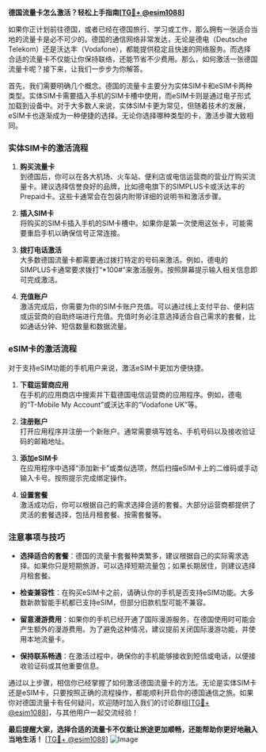 **德国流量卡怎么激活？轻松上手指南[[TG💪+ @esim1088](https://t.me/s/esim1088)]**

如果你正计划前往德国，或者已经在德国旅行、学习或工作，那么拥有一张适合当地的流量卡是必不可少的。德国的通信网络非常发达，无论是德电（Deutsche Telekom）还是沃达丰（Vodafone），都能提供稳定且快速的网络服务。而选择合适的流量卡不仅能让你保持联络，还能节省不少费用。那么，如何激活一张德国流量卡呢？接下来，让我们一步步为你解答。

首先，我们需要明确几个概念。德国的流量卡主要分为实体SIM卡和eSIM卡两种类型。实体SIM卡需要插入手机的SIM卡槽中使用，而eSIM卡则是通过电子形式加载到设备中。对于大多数人来说，实体SIM卡更为常见，但随着技术的发展，eSIM卡也逐渐成为一种便捷的选择。无论你选择哪种类型的卡，激活步骤大致相同。

### 实体SIM卡的激活流程

1. **购买流量卡**  
   到德国后，你可以在各大机场、火车站、便利店或电信运营商的营业厅购买流量卡。建议选择信誉良好的品牌，比如德电旗下的SIMPLUS卡或沃达丰的Prepaid卡。这些卡通常会在包装内附带详细的说明书和激活步骤。

2. **插入SIM卡**  
   将购买的SIM卡插入手机的SIM卡槽中。如果你是第一次使用这张卡，可能需要重启手机以确保信号正常连接。

3. **拨打电话激活**  
   大多数德国流量卡都需要通过拨打特定的号码来激活。例如，德电的SIMPLUS卡通常要求拨打“*100#”来激活服务。按照屏幕提示输入相关信息即可完成激活。

4. **充值账户**  
   激活完成后，你需要为你的SIM卡账户充值。可以通过线上支付平台、便利店或运营商的自助终端进行充值。充值时务必注意选择适合自己需求的套餐，比如通话分钟、短信数量和数据流量。

### eSIM卡的激活流程

对于支持eSIM功能的手机用户来说，激活eSIM卡更加方便快捷。

1. **下载运营商应用**  
   在手机的应用商店中搜索并下载德国电信运营商的应用程序。例如，德电的“T-Mobile My Account”或沃达丰的“Vodafone UK”等。

2. **注册账户**  
   打开应用程序并注册一个新账户。通常需要填写姓名、手机号码以及接收验证码的邮箱地址。

3. **添加eSIM卡**  
   在应用程序中选择“添加新卡”或类似选项，然后扫描eSIM卡上的二维码或手动输入卡号。按照提示完成绑定操作。

4. **设置套餐**  
   激活成功后，你可以根据自己的需求选择合适的套餐。大部分运营商都提供了灵活的套餐选择，包括月租套餐、按需套餐等。

### 注意事项与技巧

- **选择适合的套餐**：德国的流量卡套餐种类繁多，建议根据自己的实际需求选择。如果你只是短期旅游，可以选择短期流量包；如果长期居住，则建议选择月租套餐。
  
- **检查兼容性**：在购买eSIM卡之前，请确认你的手机是否支持eSIM功能。大多数新款智能手机都已支持eSIM，但部分旧款机型可能不兼容。

- **留意漫游费用**：如果你的手机已经开通了国际漫游服务，在德国使用时可能会产生额外的漫游费用。为了避免这种情况，建议提前关闭国际漫游功能，并使用本地流量卡。

- **保持联系畅通**：在激活过程中，确保你的手机能够接收到短信或电话，以便接收验证码或其他重要信息。

通过以上步骤，相信你已经掌握了如何激活德国流量卡的方法。无论是实体SIM卡还是eSIM卡，只要按照正确的流程操作，都能顺利开启你的德国通信之旅。如果你对德国流量卡有任何疑问，欢迎随时加入我们的讨论群组[[TG💪+ @esim1088](https://t.me/s/esim1088)]，与其他用户一起交流经验！

**最后提醒大家，选择合适的流量卡不仅能让旅途更加顺畅，还能帮助你更好地融入当地生活！** [[TG💪+ @esim1088](https://t.me/s/esim1088)] ![Image](https://i.postimg.cc/4NQfJmqS/Snipaste-2025-05-13-00-14-12.png)